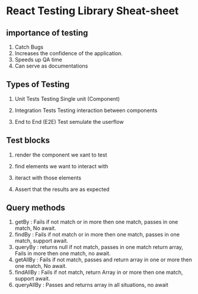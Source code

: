 # React Testing Library Sheat-sheet


## importance of testing 

1. Catch Bugs
2. Increases the confidence of the application.
3. Speeds up QA time 
4. Can serve as documentations

## Types of Testing

1. Unit Tests
Testing Single unit (Component)

2. Integration Tests
Testing interaction between components

3. End to End (E2E) Test
semulate the userflow 

## Test blocks

1. render the component we xant to test 

2. find elements we want to interact with

3. iteract with those elements 

4. Assert that the results are as expected

## Query methods

1. getBy : Fails if not match or in more then one match, passes in one match, No await.
2. findBy : Fails if not match or in more then one match, passes in one match, support await. 
2. queryBy : returns null if not match, passes in one match return array, Fails in more then one match, no await. 
1. getAllBy : Fails if not match, passes and return array in one or more then one match, No await. 
2. findAllBy : Fails if not match, return Array in or more then one match, support await.
2. queryAllBy : Passes and  returns array in all situations, no await 

